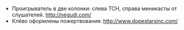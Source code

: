 - Проигрыватель в две колонки: слева ТСН, справа миникасты от слушателей.
  http://negudi.com/
- Клёво оформлены пожертвования:
  http://www.dopestarsinc.com/

